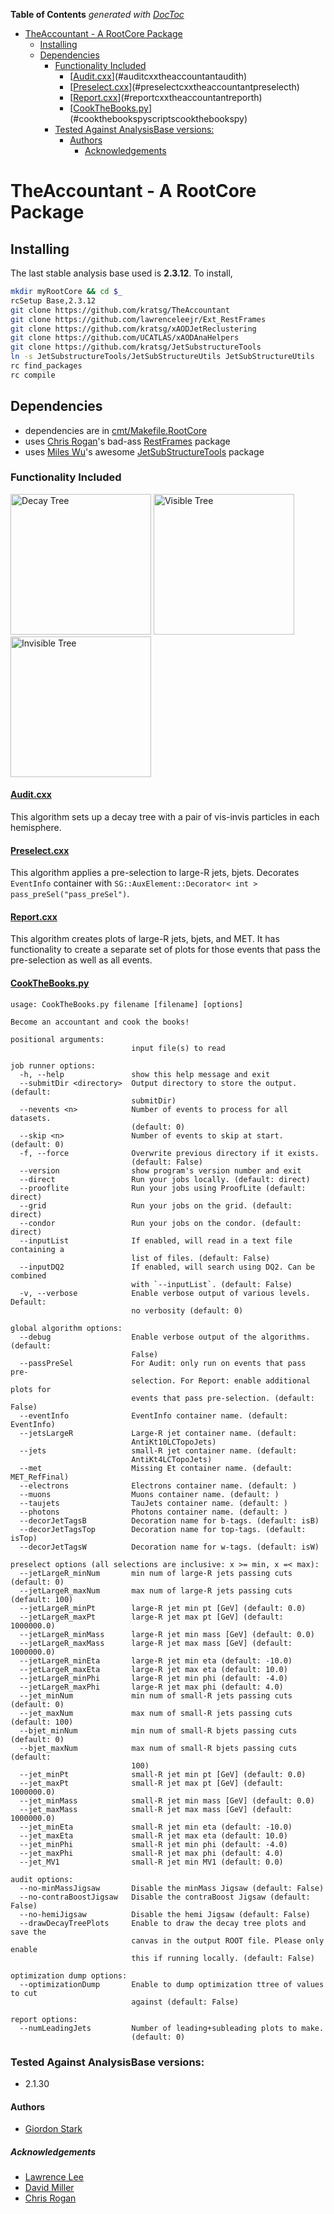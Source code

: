 <!-- START doctoc generated TOC please keep comment here to allow auto update -->
<!-- DON'T EDIT THIS SECTION, INSTEAD RE-RUN doctoc TO UPDATE -->
**Table of Contents**  *generated with [DocToc](https://github.com/thlorenz/doctoc)*

- [TheAccountant - A RootCore Package](#theaccountant---a-rootcore-package)
  - [Installing](#installing)
  - [Dependencies](#dependencies)
    - [Functionality Included](#functionality-included)
      - [[Audit.cxx](TheAccountant/Audit.h)](#auditcxxtheaccountantaudith)
      - [[Preselect.cxx](TheAccountant/Preselect.h)](#preselectcxxtheaccountantpreselecth)
      - [[Report.cxx](TheAccountant/Report.h)](#reportcxxtheaccountantreporth)
      - [[CookTheBooks.py](scripts/CookTheBooks.py)](#cookthebookspyscriptscookthebookspy)
    - [Tested Against AnalysisBase versions:](#tested-against-analysisbase-versions)
      - [Authors](#authors)
        - [Acknowledgements](#acknowledgements)

<!-- END doctoc generated TOC please keep comment here to allow auto update -->

# TheAccountant - A RootCore Package

## Installing
The last stable analysis base used is **2.3.12**. To install,
```bash
mkdir myRootCore && cd $_
rcSetup Base,2.3.12
git clone https://github.com/kratsg/TheAccountant
git clone https://github.com/lawrenceleejr/Ext_RestFrames
git clone https://github.com/kratsg/xAODJetReclustering
git clone https://github.com/UCATLAS/xAODAnaHelpers
git clone https://github.com/kratsg/JetSubstructureTools
ln -s JetSubstructureTools/JetSubStructureUtils JetSubStructureUtils
rc find_packages
rc compile
```

## Dependencies
 - dependencies are in [cmt/Makefile.RootCore](cmt/Makefile.RootCore)
 - uses [Chris Rogan](https://github.com/crogan)'s bad-ass [RestFrames](https://github.com/crogan/RestFrames) package
 - uses [Miles Wu](https://github.com/mileswu)'s awesome [JetSubStructureTools](https://github.com/mileswu/JetSubstructureTools) package

### Functionality Included

<img src="https://github.com/kratsg/TheAccountant/raw/master/img/decayTree.png?raw=true" alt="Decay Tree" width="225" />
<img src="https://github.com/kratsg/TheAccountant/raw/master/img/visTree.png?raw=true" alt="Visible Tree" width="225" />
<img src="https://github.com/kratsg/TheAccountant/raw/master/img/invTree.png?raw=true" alt="Invisible Tree" width="225" />

#### [Audit.cxx](TheAccountant/Audit.h)

This algorithm sets up a decay tree with a pair of vis-invis particles in each hemisphere.

#### [Preselect.cxx](TheAccountant/Preselect.h)

This algorithm applies a pre-selection to large-R jets, bjets. Decorates `EventInfo` container with `SG::AuxElement::Decorator< int > pass_preSel("pass_preSel")`.

#### [Report.cxx](TheAccountant/Report.h)

This algorithm creates plots of large-R jets, bjets, and MET. It has functionality to create a separate set of plots for those events that pass the pre-selection as well as all events.

#### [CookTheBooks.py](scripts/CookTheBooks.py)
```
usage: CookTheBooks.py filename [filename] [options]

Become an accountant and cook the books!

positional arguments:
                           input file(s) to read

job runner options:
  -h, --help               show this help message and exit
  --submitDir <directory>  Output directory to store the output. (default:
                           submitDir)
  --nevents <n>            Number of events to process for all datasets.
                           (default: 0)
  --skip <n>               Number of events to skip at start. (default: 0)
  -f, --force              Overwrite previous directory if it exists.
                           (default: False)
  --version                show program's version number and exit
  --direct                 Run your jobs locally. (default: direct)
  --prooflite              Run your jobs using ProofLite (default: direct)
  --grid                   Run your jobs on the grid. (default: direct)
  --condor                 Run your jobs on the condor. (default: direct)
  --inputList              If enabled, will read in a text file containing a
                           list of files. (default: False)
  --inputDQ2               If enabled, will search using DQ2. Can be combined
                           with `--inputList`. (default: False)
  -v, --verbose            Enable verbose output of various levels. Default:
                           no verbosity (default: 0)

global algorithm options:
  --debug                  Enable verbose output of the algorithms. (default:
                           False)
  --passPreSel             For Audit: only run on events that pass pre-
                           selection. For Report: enable additional plots for
                           events that pass pre-selection. (default: False)
  --eventInfo              EventInfo container name. (default: EventInfo)
  --jetsLargeR             Large-R jet container name. (default:
                           AntiKt10LCTopoJets)
  --jets                   small-R jet container name. (default:
                           AntiKt4LCTopoJets)
  --met                    Missing Et container name. (default: MET_RefFinal)
  --electrons              Electrons container name. (default: )
  --muons                  Muons container name. (default: )
  --taujets                TauJets container name. (default: )
  --photons                Photons container name. (default: )
  --decorJetTagsB          Decoration name for b-tags. (default: isB)
  --decorJetTagsTop        Decoration name for top-tags. (default: isTop)
  --decorJetTagsW          Decoration name for w-tags. (default: isW)

preselect options (all selections are inclusive: x >= min, x =< max):
  --jetLargeR_minNum       min num of large-R jets passing cuts (default: 0)
  --jetLargeR_maxNum       max num of large-R jets passing cuts (default: 100)
  --jetLargeR_minPt        large-R jet min pt [GeV] (default: 0.0)
  --jetLargeR_maxPt        large-R jet max pt [GeV] (default: 1000000.0)
  --jetLargeR_minMass      large-R jet min mass [GeV] (default: 0.0)
  --jetLargeR_maxMass      large-R jet max mass [GeV] (default: 1000000.0)
  --jetLargeR_minEta       large-R jet min eta (default: -10.0)
  --jetLargeR_maxEta       large-R jet max eta (default: 10.0)
  --jetLargeR_minPhi       large-R jet min phi (default: -4.0)
  --jetLargeR_maxPhi       large-R jet max phi (default: 4.0)
  --jet_minNum             min num of small-R jets passing cuts (default: 0)
  --jet_maxNum             max num of small-R jets passing cuts (default: 100)
  --bjet_minNum            min num of small-R bjets passing cuts (default: 0)
  --bjet_maxNum            max num of small-R bjets passing cuts (default:
                           100)
  --jet_minPt              small-R jet min pt [GeV] (default: 0.0)
  --jet_maxPt              small-R jet max pt [GeV] (default: 1000000.0)
  --jet_minMass            small-R jet min mass [GeV] (default: 0.0)
  --jet_maxMass            small-R jet max mass [GeV] (default: 1000000.0)
  --jet_minEta             small-R jet min eta (default: -10.0)
  --jet_maxEta             small-R jet max eta (default: 10.0)
  --jet_minPhi             small-R jet min phi (default: -4.0)
  --jet_maxPhi             small-R jet max phi (default: 4.0)
  --jet_MV1                small-R jet min MV1 (default: 0.0)

audit options:
  --no-minMassJigsaw       Disable the minMass Jigsaw (default: False)
  --no-contraBoostJigsaw   Disable the contraBoost Jigsaw (default: False)
  --no-hemiJigsaw          Disable the hemi Jigsaw (default: False)
  --drawDecayTreePlots     Enable to draw the decay tree plots and save the
                           canvas in the output ROOT file. Please only enable
                           this if running locally. (default: False)

optimization dump options:
  --optimizationDump       Enable to dump optimization ttree of values to cut
                           against (default: False)

report options:
  --numLeadingJets         Number of leading+subleading plots to make.
                           (default: 0)
```

### Tested Against AnalysisBase versions:
 - 2.1.30

#### Authors
- [Giordon Stark](https://github.com/kratsg)

##### Acknowledgements
- [Lawrence Lee](https://github.com/lawrenceleejr)
- [David Miller](https://github.com/fizisist)
- [Chris Rogan](https://github.com/crogan)
